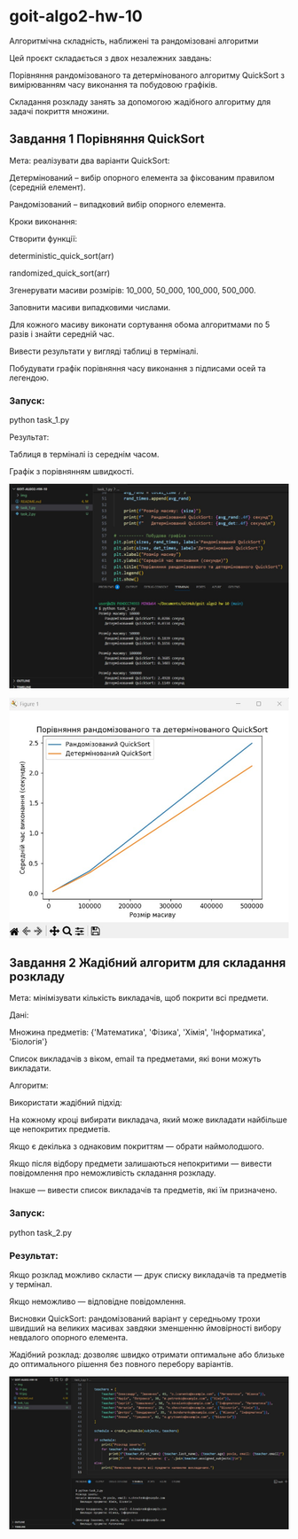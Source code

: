 # goit-algo2-hw-10

Алгоритмічна складність, наближені та рандомізовані алгоритми

Цей проєкт складається з двох незалежних завдань:

Порівняння рандомізованого та детермінованого алгоритму QuickSort з вимірюванням часу виконання та побудовою графіків.

Складання розкладу занять за допомогою жадібного алгоритму для задачі покриття множини.

## Завдання 1 Порівняння QuickSort

Мета: реалізувати два варіанти QuickSort:

Детермінований – вибір опорного елемента за фіксованим правилом (середній елемент).

Рандомізований – випадковий вибір опорного елемента.

Кроки виконання:

Створити функції:

deterministic_quick_sort(arr)

randomized_quick_sort(arr)

Згенерувати масиви розмірів: 10_000, 50_000, 100_000, 500_000.

Заповнити масиви випадковими числами.

Для кожного масиву виконати сортування обома алгоритмами по 5 разів і знайти середній час.

Вивести результати у вигляді таблиці в терміналі.

Побудувати графік порівняння часу виконання з підписами осей та легендою.

### Запуск:

python task_1.py

Результат:

Таблиця в терміналі із середнім часом.

Графік з порівнянням швидкості.

![alt text](img/01.jpg)

![alt text](img/02.jpg)

## Завдання 2 Жадібний алгоритм для складання розкладу

Мета: мінімізувати кількість викладачів, щоб покрити всі предмети.

Дані:

Множина предметів: {'Математика', 'Фізика', 'Хімія', 'Інформатика', 'Біологія'}

Список викладачів з віком, email та предметами, які вони можуть викладати.

Алгоритм:

Використати жадібний підхід:

На кожному кроці вибирати викладача, який може викладати найбільше ще непокритих предметів.

Якщо є декілька з однаковим покриттям — обрати наймолодшого.

Якщо після відбору предмети залишаються непокритими — вивести повідомлення про неможливість складання розкладу.

Інакше — вивести список викладачів та предметів, які їм призначено.

### Запуск:

python task_2.py

### Результат:

Якщо розклад можливо скласти — друк списку викладачів та предметів у термінал.

Якщо неможливо — відповідне повідомлення.

Висновки
QuickSort: рандомізований варіант у середньому трохи швидший на великих масивах завдяки зменшенню ймовірності вибору невдалого опорного елемента.

Жадібний розклад: дозволяє швидко отримати оптимальне або близьке до оптимального рішення без повного перебору варіантів.

![alt text](img/03.jpg)
